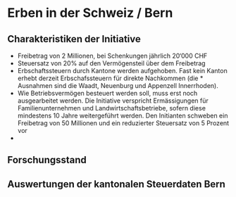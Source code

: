 # Erben in der Schweiz / Bern

## Charakteristiken der Initiative

* Freibetrag von 2 Millionen, bei Schenkungen jährlich 20‘000 CHF
* Steuersatz von 20% auf den Vermögensteil über dem Freibetrag
* Erbschaftssteuern durch Kantone werden aufgehoben. Fast kein Kanton erhebt derzeit Erbschafssteuern für direkte Nachkommen (die * Ausnahmen sind die Waadt, Neuenburg und Appenzell Innerrhoden).
* Wie Betriebsvermögen besteuert werden soll, muss erst noch ausgearbeitet werden. Die Initiative verspricht Ermässigungen für Familienunternehmen und Landwirtschaftsbetriebe, sofern diese mindestens 10 Jahre weitergeführt werden. Den Initianten schweben ein Freibetrag von 50 Millionen und ein reduzierter Steuersatz von 5 Prozent vor
* 
## Forschungsstand

## Auswertungen der kantonalen Steuerdaten Bern
